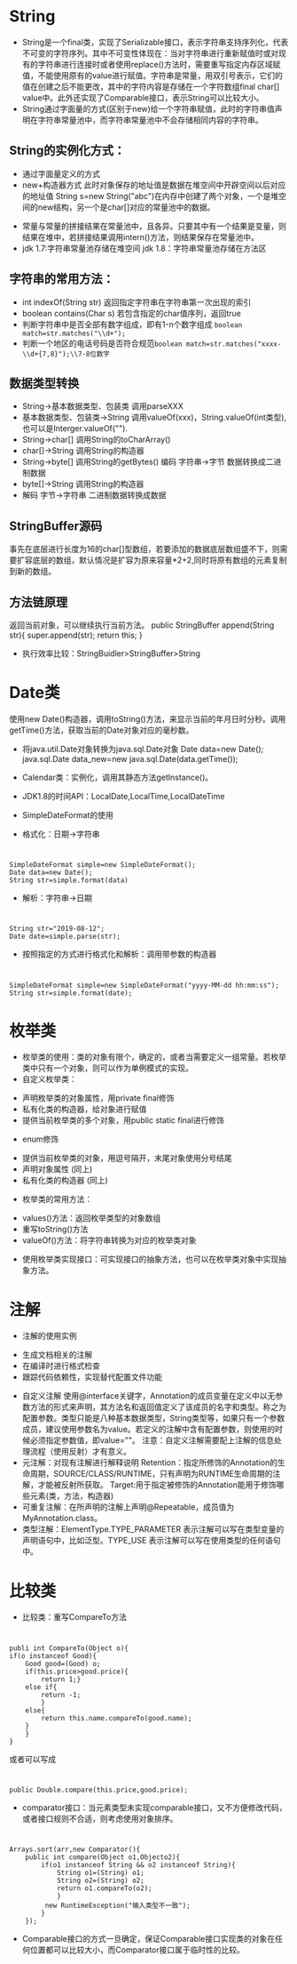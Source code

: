 # String
 - String是一个final类，实现了Serializable接口，表示字符串支持序列化，代表不可变的字符序列。其中不可变性体现在：当对字符串进行重新赋值时或对现有的字符串进行连接时或者使用replace()方法时，需要重写指定内存区域赋值，不能使用原有的value进行赋值。字符串是常量，用双引号表示，它们的值在创建之后不能更改，其中的字符内容是存储在一个字符数组final char[] value中。此外还实现了Comparable接口，表示String可以比较大小。
  - String通过字面量的方式(区别于new)给一个字符串赋值，此时的字符串值声明在字符串常量池中，而字符串常量池中不会存储相同内容的字符串。
## String的实例化方式：
*	通过字面量定义的方式
*	new+构造器方式   此时对象保存的地址值是数据在堆空间中开辟空间以后对应的地址值
String s=new String("abc")在内存中创建了两个对象，一个是堆空间的new结构，另一个是char[]对应的常量池中的数据。
- 常量与常量的拼接结果在常量池中，且各异。只要其中有一个结果是变量，则结果在堆中，若拼接结果调用intern()方法，则结果保存在常量池中。
- jdk 1.7:字符串常量池存储在堆空间  jdk 1.8：字符串常量池存储在方法区
## 字符串的常用方法：
*	int indexOf(String str)  返回指定字符串在字符串第一次出现的索引
*	boolean contains(Char s)  若包含指定的char值序列，返回true
*	判断字符串中是否全部有数字组成，即有1-n个数字组成  `boolean match=str.matches("\\d+");`
*	判断一个地区的电话号码是否符合规范`boolean match=str.matches("xxxx-\\d+{7,8}");\\7-8位数字`
## 数据类型转换
*	String->基本数据类型、包装类  调用parseXXX
*	基本数据类型、包装类->String   调用valueOf(xxx)，String.valueOf(int类型),也可以是Interger.valueOf("").
*	String->char[]    调用String的toCharArray()
*	char[]->String    调用String的构造器
*	String->byte[]    调用String的getBytes()  编码  字符串->字节   数据转换成二进制数据
*	byte[]->String    调用String的构造器
*	解码  字节->字符串    二进制数据转换成数据
## StringBuffer源码
事先在底层进行长度为16的char[]型数组，若要添加的数据底层数组盛不下，则需要扩容底层的数组，默认情况是扩容为原来容量*2+2,同时将原有数组的元素复制到新的数组。
## 方法链原理
返回当前对象，可以继续执行当前方法。
	public StringBuffer append(String str){
		super.append(str);
		return this;
	}
- 执行效率比较：StringBuidler>StringBuffer>String

# Date类  
使用new Date()构造器，调用toString()方法，来显示当前的年月日时分秒。调用getTime()方法，获取当前的Date对象对应的毫秒数。
- 将java.util.Date对象转换为java.sql.Date对象
	Date data=new Date();
	java.sql.Date data_new=new java.sql.Date(data.getTime());

- Calendar类：实例化，调用其静态方法getInstance()。
- JDK1.8的时间API：LocalDate,LocalTime,LocalDateTime
- SimpleDateFormat的使用
*	格式化：日期->字符串
#
	SimpleDateFormat simple=new SimpleDateFormat();
	Date data=new Date();
	String str=simple.format(data)
*	解析：字符串->日期
#
	String str="2019-08-12";
	Date date=simple.parse(str);

*	按照指定的方式进行格式化和解析：调用带参数的构造器
#
	SimpleDateFormat simple=new SimpleDateFormat("yyyy-MM-dd hh:mm:ss");
	String str=simple.format(date);



# 枚举类
- 枚举类的使用：类的对象有限个，确定的，或者当需要定义一组常量。若枚举类中只有一个对象，则可以作为单例模式的实现。
- 自定义枚举类：
*	声明枚举类的对象属性，用private final修饰
*	私有化类的构造器，给对象进行赋值
*	提供当前枚举类的多个对象，用public static final进行修饰
- enum修饰
*	提供当前枚举类的对象，用逗号隔开，末尾对象使用分号结尾
*	声明对象属性  (同上)
*	私有化类的构造器  (同上)
- 枚举类的常用方法：
*	values()方法：返回枚举类型的对象数组
*	重写toString()方法
*	valueOf()方法：将字符串转换为对应的枚举类对象
- 使用枚举类实现接口：可实现接口的抽象方法，也可以在枚举类对象中实现抽象方法。

# 注解
- 注解的使用实例
*	生成文档相关的注解
*	在编译时进行格式检查
*	跟踪代码依赖性，实现替代配置文件功能
- 自定义注解
使用@interface关键字，Annotation的成员变量在定义中以无参数方法的形式来声明，其方法名和返回值定义了该成员的名字和类型。称之为配置参数。类型只能是八种基本数据类型，String类型等，如果只有一个参数成员，建议使用参数名为value。若定义的注解中含有配置参数，则使用的时候必须指定参数值，即value=""。
注意：自定义注解需要配上注解的信息处理流程（使用反射）才有意义。
- 元注解：对现有注解进行解释说明
Retention：指定所修饰的Annotation的生命周期，SOURCE/CLASS/RUNTIME，只有声明为RUNTIME生命周期的注解，才能被反射所获取。
Target:用于指定被修饰的Annotation能用于修饰哪些元素(类，方法，构造器)
- 可重复注解：在所声明的注解上声明@Repeatable，成员值为MyAnnotation.class。
- 类型注解：ElementType.TYPE_PARAMETER 表示注解可以写在类型变量的声明语句中，比如泛型。TYPE_USE 表示注解可以写在使用类型的任何语句中。

# 比较类
- 比较类：重写CompareTo方法
#
	publi int CompareTo(Object o){
	if(o instanceof Good){
		Good good=(Good) o;
		if(this.price>good.price){
			return 1;}
		else if{
			return -1;
			}
		else{
			return this.name.compareTo(good.name);
		}
		}
	}

或者可以写成
#
	public Double.compare(this.price,good.price);
- comparator接口：当元素类型未实现comparable接口，又不方便修改代码，或者接口规则不合适，则考虑使用对象排序。
#
	Arrays.sort(arr,new Comparator(){
		public int compare(Object o1,Objecto2){
			if(o1 instanceof String && o2 instanceof String){
				String o1=(String) o1;
				String o2=(String) o2;
				return o1.compareTo(o2);
				}
			 new RuntimeException("输入类型不一致");
			}
		});
- Comparable接口的方式一旦确定，保证Comparable接口实现类的对象在任何位置都可以比较大小，而Comparator接口属于临时性的比较。
